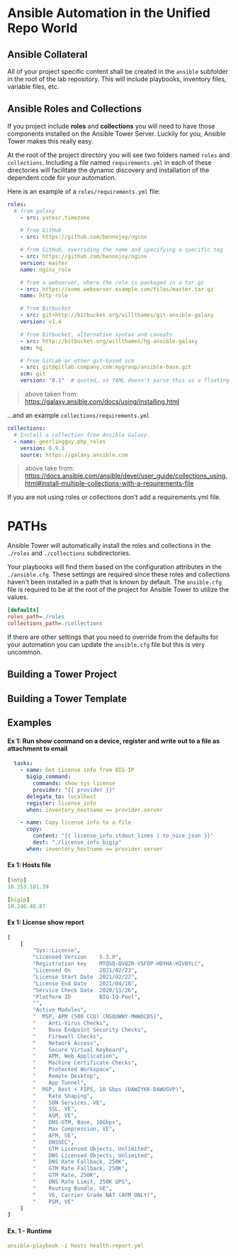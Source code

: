 # Ansible Automation in the Unified Repo World

## Ansible Collateral
All of your project specific content shall be created in the `ansible` subfolder in the root of the lab repository.  This will include playbooks, inventory files, variable files, etc.

## Ansible Roles and Collections
If you project include **roles** and **collections** you will need to have those components installed on the Ansible Tower Server.  Luckily for you, Ansible Tower makes this really easy.

At the root of the project directory you will see two folders named `roles` and `collections`.  Including a file named `requirements.yml` in each of these directories will facilitate the dynamic discovery and installation of the dependent code for your automation.

Here is an example of a `roles/requirements.yml` file:

```yaml
roles:
  # from galaxy
    - src: yatesr.timezone

    # from GitHub
    - src: https://github.com/bennojoy/nginx

    # from GitHub, overriding the name and specifying a specific tag
    - src: https://github.com/bennojoy/nginx
    version: master
    name: nginx_role

    # from a webserver, where the role is packaged in a tar.gz
    - src: https://some.webserver.example.com/files/master.tar.gz
    name: http-role

    # from Bitbucket
    - src: git+http://bitbucket.org/willthames/git-ansible-galaxy
    version: v1.4

    # from Bitbucket, alternative syntax and caveats
    - src: http://bitbucket.org/willthames/hg-ansible-galaxy
    scm: hg

    # from GitLab or other git-based scm
    - src: git@gitlab.company.com:mygroup/ansible-base.git
    scm: git
    version: "0.1"  # quoted, so YAML doesn't parse this as a floating-point value
```
> above taken from: https://galaxy.ansible.com/docs/using/installing.html

...and an example `collections/requirements.yml`

```yaml
collections:
  # Install a collection from Ansible Galaxy.
  - name: geerlingguy.php_roles
    version: 0.9.3
    source: https://galaxy.ansible.com
```
> above take from: https://docs.ansible.com/ansible/devel/user_guide/collections_using.html#install-multiple-collections-with-a-requirements-file

If you are not using roles or collections don't add a requirements.yml file.

# PATHs

Ansible Tower will automatically install the roles and collections in the `./roles` and `./collections` subdirectories.

Your playbooks will find them based on the configuration attributes in the `./ansible.cfg`. These settings are required since these roles and collections haven't been installed in a path that is known by default.  The `ansible.cfg` file is required to be at the root of the project for Ansible Tower to utilize the values.


```ini
[defaults]
roles_path=./roles
collections_path=./collections
```

If there are other settings that you need to override from the defaults for your automation you can update the `ansible.cfg` file but this is very uncommon.

## Building a Tower Project

## Building a Tower Template

## Examples

#### Ex 1: Run show command on a device, register and write out to a file as attachment to email
```yaml
  tasks:
    - name: Get License info from BIG-IP
      bigip_command:
        commands: show sys license
        provider: "{{ provider }}"
      delegate_to: localhost
      register: license_info
      when: inventory_hostname == provider.server

    - name: Copy license info to a file
      copy:
        content: "{{ license_info.stdout_lines | to_nice_json }}"
        dest: "./license_info_bigip"
      when: inventory_hostname == provider.server
```

#### Ex 1: Hosts file
```yaml
[smtp]
10.253.181.39

[bigip]
10.246.48.87
```

#### Ex 1: License show report
```yaml
[
    [
        "Sys::License",
        "Licensed Version    5.3.0",
        "Registration key    MTQSQ-QVQZR-VSFOP-HDYHA-HIVBYLC",
        "Licensed On         2021/02/23",
        "License Start Date  2021/02/22",
        "License End Date    2021/04/10",
        "Service Check Date  2020/11/26",
        "Platform ID         BIG-IQ-Pool",
        "",
        "Active Modules",
        "  MSP, APM (500 CCU) (NSQUWWY-MWWDCDS)",
        "    Anti-Virus Checks",
        "    Base Endpoint Security Checks",
        "    Firewall Checks",
        "    Network Access",
        "    Secure Virtual Keyboard",
        "    APM, Web Application",
        "    Machine Certificate Checks",
        "    Protected Workspace",
        "    Remote Desktop",
        "    App Tunnel",
        "  MSP, Best + FIPS, 10 Gbps (OAWIYKK-DAWUGVP)",
        "    Rate Shaping",
        "    SDN Services, VE",
        "    SSL, VE",
        "    ASM, VE",
        "    DNS-GTM, Base, 10Gbps",
        "    Max Compression, VE",
        "    AFM, VE",
        "    DNSSEC",
        "    GTM Licensed Objects, Unlimited",
        "    DNS Licensed Objects, Unlimited",
        "    DNS Rate Fallback, 250K",
        "    GTM Rate Fallback, 250K",
        "    GTM Rate, 250K",
        "    DNS Rate Limit, 250K QPS",
        "    Routing Bundle, VE",
        "    VE, Carrier Grade NAT (AFM ONLY)",
        "    PSM, VE"
    ]
]
```

#### Ex. 1 - Runtime
```yaml
ansible-playbook -i hosts health-report.yml
```